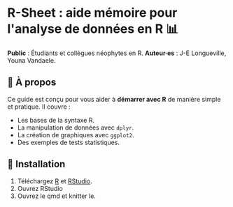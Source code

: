 # R-Sheet : aide mémoire pour l'analyse de données en R 📊

**Public** : Étudiants et collègues néophytes en R.
**Auteur·es** : J-E Longueville, Youna Vandaele.

## 📖 À propos
Ce guide est conçu pour vous aider à **démarrer avec R** de manière simple et pratique. Il couvre :
- Les bases de la syntaxe R.
- La manipulation de données avec `dplyr`.
- La création de graphiques avec `ggplot2`.
- Des exemples de tests statistiques.

## 🚀 Installation
1. Téléchargez [R](https://cran.r-project.org/) et [RStudio](https://www.rstudio.com/products/rstudio/download/).
2. Ouvrez RStudio
3. Ouvrez le qmd et knitter le.